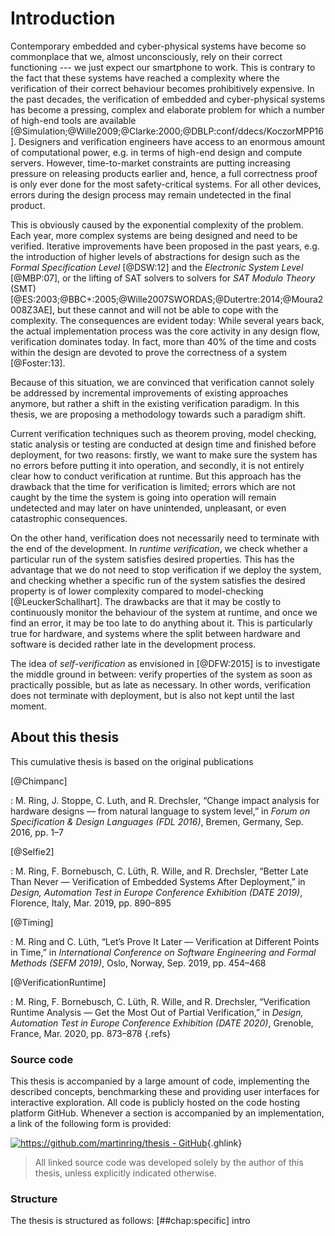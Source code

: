 # Introduction

Contemporary embedded and cyber-physical systems have become so commonplace
that we, almost unconsciously, rely on their correct functioning --- we
just expect our smartphone to work. This is contrary to the fact that
these systems have reached a complexity where the verification of their correct 
behaviour becomes prohibitively expensive. In the past decades, the verification 
of embedded and cyber-physical systems has become a pressing, complex and 
elaborate problem for which a number of high-end tools are available 
[@Simulation;@Wille2009;@Clarke:2000;@DBLP:conf/ddecs/KoczorMPP16]. Designers and 
verification engineers have access to an enormous amount of computational power, 
e.g. in terms of high-end design and compute servers. However, time-to-market
constraints are putting increasing pressure on releasing products earlier
and, hence, a full correctness proof is only ever done for the most 
safety-critical systems. For all other devices, errors during the design process 
may remain undetected in the final product.

This is obviously caused by the exponential complexity of the problem. Each 
year, more complex systems are being designed and need to be verified. Iterative 
improvements have been proposed in the past years, e.g. the introduction of 
higher levels of abstractions for design such as the *Formal Specification Level* 
[@DSW:12] and the *Electronic System Level* [@MBP:07], or the lifting of SAT 
solvers to solvers for *SAT Modulo Theory* (SMT) [@ES:2003;@BBC+:2005;@Wille2007SWORDAS;@Dutertre:2014;@Moura2008Z3AE], but these cannot and will not be able to cope
with the complexity. The consequences are evident today: While several
years back, the actual implementation process was the core activity in any
design flow, verification dominates today. In fact, more than 40% of the
time and costs within the design are devoted to prove the correctness of a
system [@Foster:13].

Because of this situation, we are convinced that verification cannot solely be 
addressed by incremental improvements of existing approaches anymore, but rather 
a shift in the existing verification paradigm. In this thesis, we are proposing 
a methodology towards such a paradigm shift. 

Current verification techniques such as theorem proving, model checking,
static analysis or testing are conducted at design time and finished before deployment,
for two reasons: firstly, we want to make sure the system has no errors
before putting it into operation, and secondly, it is not entirely clear
how to conduct verification at runtime. But this approach has the drawback that the
time for verification is limited; errors which are not caught by the time
the system is going into operation will remain undetected and may later on
have unintended, unpleasant, or even catastrophic consequences.

On the other hand, verification does not necessarily need to terminate with
the end of the development. In *runtime verification*, we check whether
a particular run of the system satisfies desired properties. This
has the advantage that we do not need to stop verification if we deploy the
system, and checking whether a specific run of the system satisfies the
desired property is of lower complexity compared to
model-checking [@LeuckerSchallhart]. The drawbacks are that it may be
costly to continuously monitor the behaviour of the system at runtime, and
once we find an error, it may be too late to do anything about it. This is
particularly true for hardware, and systems where the split between hardware
and software is decided rather late in the development process.

The idea of *self-verification* as envisioned in [@DFW:2015] is to investigate 
the middle ground in between: verify properties of the system as soon as 
practically possible, but as late as necessary. In other words, verification 
does not terminate with deployment, but is also not kept until the last moment. 

## About this thesis

This cumulative thesis is based on the original publications

[@Chimpanc]

: M. Ring, J. Stoppe, C. Luth, and R. Drechsler, “Change impact analysis for 
  hardware designs — from natural language to system level,” in *Forum on 
  Specification & Design Languages (FDL 2016)*, Bremen, Germany, Sep. 2016, pp. 
  1–7

[@Selfie2]

: M. Ring, F. Bornebusch, C. Lüth, R. Wille, and R. Drechsler, “Better Late Than 
  Never — Verification of Embedded Systems After Deployment,” in *Design, 
  Automation Test in Europe Conference Exhibition (DATE 2019)*, Florence, Italy, 
  Mar. 2019, pp. 890–895

[@Timing]

: M. Ring and C. Lüth, “Let’s Prove It Later — Verification at Different Points 
  in Time,” in *International Conference on Software Engineering and Formal 
  Methods (SEFM 2019)*, Oslo, Norway, Sep. 2019, pp. 454–468

[@VerificationRuntime]

: M. Ring, F. Bornebusch, C. Lüth, R. Wille, and R. Drechsler, “Verification 
  Runtime Analysis — Get the Most Out of Partial Verification,” in *Design, 
  Automation Test in Europe Conference Exhibition (DATE 2020)*, Grenoble, France, 
  Mar. 2020, pp. 873–878
{.refs}

### Source code

This thesis is accompanied by a large amount of code, implementing the described 
concepts, benchmarking these and providing user interfaces for interactive 
exploration. All code is publicly hosted on the code hosting platform GitHub. 
Whenever a section is accompanied by an implementation, a link of the following 
form is provided:

[![https://github.com/martinring/thesis - GitHub](https://gh-card.dev/repos/martinring/thesis.svg?fullname=)](https://github.com/martinring/thesis){.ghlink}

> All linked source code was developed solely by the author of this thesis,
> unless explicitly indicated otherwise.

### Structure

The thesis is structured as follows: [##chap:specific] intro